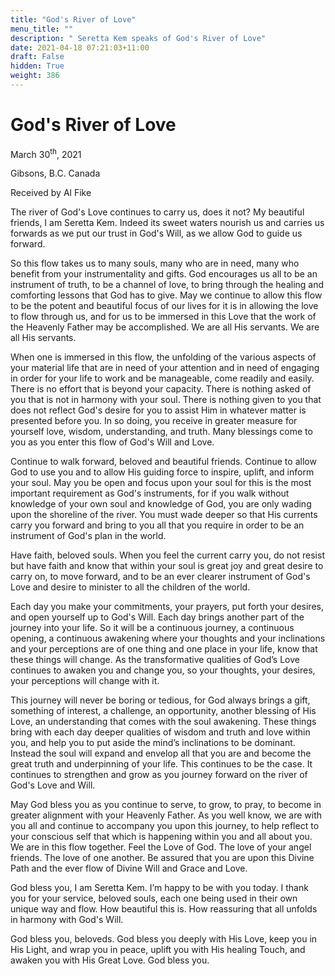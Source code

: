 ```yaml
---
title: "God's River of Love"
menu_title: ""
description: " Seretta Kem speaks of God's River of Love"
date: 2021-04-18 07:21:03+11:00
draft: False
hidden: True
weight: 386
---
```

# God's River of Love

March 30<sup>th</sup>, 2021

Gibsons, B.C. Canada 

Received by Al Fike


The river of God's Love continues to carry us, does it not?  My beautiful friends, I am Seretta Kem. Indeed its sweet waters nourish us and carries us forwards as we put our trust in God's Will, as we allow God to guide us forward.  

So this flow takes us to many souls, many who are in need, many who benefit from your instrumentality and gifts. God encourages us all to be an instrument of truth, to be a channel of love, to bring through the healing and comforting lessons that God has to give. May we continue to allow this flow to be the potent and beautiful focus of our lives for it is in allowing the love to flow through us, and for us to be immersed in this Love that the work of the Heavenly Father may be accomplished. We are all His servants. We are all His servants.

When one is immersed in this flow, the unfolding of the various aspects of your material life that are in need of your attention and in need of engaging in order for your life to work and be manageable, come readily and easily. There is no effort that is beyond your capacity. There is nothing asked of you that is not in harmony with your soul.  There is nothing given to you that does not reflect God's desire for you to assist Him in whatever matter is presented before you. In so doing, you receive in greater measure for yourself love, wisdom, understanding, and truth. Many blessings come to you as you enter this flow of God's Will and Love. 
 
Continue to walk forward, beloved and beautiful friends. Continue to allow God to use you and to allow His guiding force to inspire, uplift, and inform your soul.  May you be open and focus upon your soul for this is the most important requirement as God's instruments, for if you walk without knowledge of your own soul and knowledge of God, you are only wading upon the shoreline of the river. You must wade deeper so that His currents carry you forward and bring to you all that you require in order to be an instrument of God's plan in the world.

Have faith, beloved souls. When you feel the current carry you, do not resist but have faith and know that within your soul is great joy and great desire to carry on, to move forward, and to be an ever clearer instrument of God's Love and desire to minister to all the children of the world.

Each day you make your commitments, your prayers, put forth your desires, and open yourself up to God's Will. Each day brings another part of the journey into your life. So it will be a continuous journey, a continuous opening, a continuous awakening where your thoughts and your inclinations and your perceptions are of one thing and one place in your life, know that these things will change. As the transformative qualities of God’s Love continues to awaken you and change you, so your thoughts, your desires, your perceptions will change with it.

This journey will never be boring or tedious, for God always brings a gift, something of interest, a challenge, an opportunity, another blessing of His Love, an understanding that comes with the soul awakening. These things bring with each day deeper qualities of wisdom and truth and love within you, and help you to put aside the mind’s inclinations to be dominant. Instead the soul will expand and envelop all that you are and become the great truth and underpinning of your life. This continues to be the case. It continues to strengthen and grow as you journey forward on the river of God's Love and Will.

May God bless you as you continue to serve, to grow, to pray, to become in greater alignment with your Heavenly Father. As you well know, we are with you all and continue to accompany you upon this journey, to help reflect to your conscious self that which is happening within you and all about you. We are in this flow together. Feel the Love of God. The love of your angel friends. The love of one another.  Be assured that you are upon this Divine Path and the ever flow of Divine Will and Grace and Love.

God bless you, I am Seretta Kem. I’m happy to be with you today. I thank you for your service, beloved souls, each one being used in their own unique way and flow. How beautiful this is. How reassuring that all unfolds in harmony with God's Will.  

God bless you, beloveds. God bless you deeply with His Love, keep you in His Light, and wrap you in peace, uplift you with His healing Touch, and awaken you with His Great Love.  God bless you.